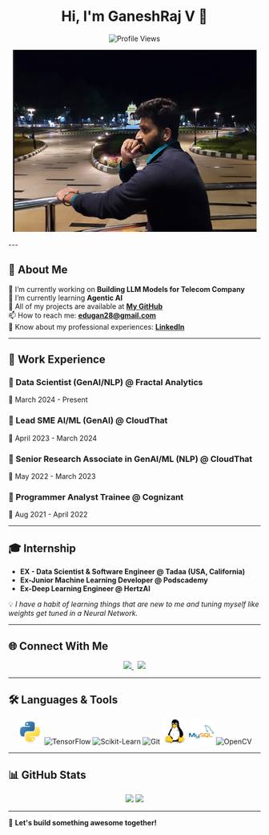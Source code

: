 <h1 align="center">Hi, I'm GaneshRaj V 👋</h1>

<p align="center">
  <img src="https://komarev.com/ghpvc/?username=ganesh9100&label=Profile%20Views&color=0e75b6&style=flat" alt="Profile Views" />
</p>
<p align="center">
    <img src="gaen.png" alt="Profile Picture" width="487" height="363"/>
</p>
---

## 🚀 About Me  

🔭 I’m currently working on **Building LLM Models for Telecom Company**  
🌱 I’m currently learning **Agentic AI**  
💼 All of my projects are available at **[My GitHub](https://github.com/Ganesh9100)**  
📫 How to reach me: **edugan28@gmail.com**  
📄 Know about my professional experiences: **[LinkedIn](https://www.linkedin.com/in/ganesh-raj-v-251495144/)**  

---

## 💼 Work Experience  

### 🔹 Data Scientist (GenAI/NLP) @ Fractal Analytics  
📅 March 2024 - Present  

### 🔹 Lead SME AI/ML (GenAI) @ CloudThat  
📅 April 2023 - March 2024 

### 🔹 Senior Research Associate in GenAI/ML (NLP) @ CloudThat  
📅 May 2022 - March 2023

### 🔹 Programmer Analyst Trainee @ Cognizant  
📅 Aug 2021 - April 2022  

---

## 🎓 Internship  

- **EX - Data Scientist & Software Engineer @ Tadaa (USA, California)**  
- **Ex-Junior Machine Learning Developer @ Podscademy**  
- **Ex-Deep Learning Engineer @ HertzAI**  

💡 *I have a habit of learning things that are new to me and tuning myself like weights get tuned in a Neural Network.*  

---

## 🌐 Connect With Me  

<p align="center">
  <a href="https://www.linkedin.com/in/ganesh-raj-v-251495144/" target="_blank">
    <img src="https://img.shields.io/badge/LinkedIn-blue?style=for-the-badge&logo=linkedin&logoColor=white" height="30">
  </a>
  &nbsp;
  <a href="https://www.instagram.com/raj_ganesh12/" target="_blank">
    <img src="https://img.shields.io/badge/Instagram-purple?style=for-the-badge&logo=instagram&logoColor=white" height="30">
  </a>
</p>

---

## 🛠️ Languages & Tools  

<p align="center">
  <img src="https://raw.githubusercontent.com/devicons/devicon/master/icons/python/python-original.svg" alt="Python" width="50" height="50"/>
  <img src="https://www.vectorlogo.zone/logos/tensorflow/tensorflow-icon.svg" alt="TensorFlow" width="50" height="50"/>
  <img src="https://upload.wikimedia.org/wikipedia/commons/0/05/Scikit_learn_logo_small.svg" alt="Scikit-Learn" width="50" height="50"/>
  <img src="https://www.vectorlogo.zone/logos/git-scm/git-scm-icon.svg" alt="Git" width="50" height="50"/>
  <img src="https://raw.githubusercontent.com/devicons/devicon/master/icons/linux/linux-original.svg" alt="Linux" width="50" height="50"/>
  <img src="https://raw.githubusercontent.com/devicons/devicon/master/icons/mysql/mysql-original-wordmark.svg" alt="MySQL" width="50" height="50"/>
  <img src="https://www.vectorlogo.zone/logos/opencv/opencv-icon.svg" alt="OpenCV" width="50" height="50"/>
</p>

---

## 📊 GitHub Stats  

<p align="center">
  <img src="https://github-readme-stats.vercel.app/api?username=ganesh9100&show_icons=true&theme=tokyonight" height="180" />
  <img src="https://github-readme-stats.vercel.app/api/top-langs/?username=ganesh9100&layout=compact&theme=tokyonight" height="180" />
</p>

---

🚀 **Let's build something awesome together!**
 